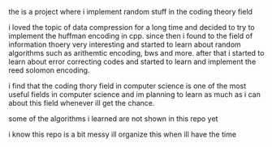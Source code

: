 the is a project where i implement random stuff in the coding theory field

i loved the topic of data compression for a long time and decided to try to implement the huffman encoding in cpp.
since then i found to the field of information thoery very interesting and started to learn about random algorithms such as arithemtic encoding, bws and more.
after that i started to learn about error correcting codes and started to learn and implement the reed solomon encoding.

i find that the coding thory field in computer science is one of the most useful fields in computer science and im planning to learn as much as i can about this field whenever ill get the chance.

some of the algorithms i learned are not shown in this repo yet

i know this repo is a bit messy ill organize this when ill have the time
